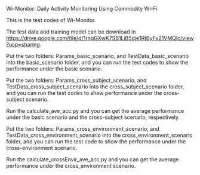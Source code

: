 Wi-Monitor: Daily Activity Monitoring Using Commodity Wi-Fi

This is the test codes of Wi-Monitor.

The test data and training model can be download in https://drive.google.com/file/d/1rngGXwK7SB1LiB5dje1RtByFv21VMQIc/view?usp=sharing.

Put the two folders: Params_basic_scenario, and TestData_basic_scenario into the basic_scenario folder, and you can run the test codes to show the performance under the basic scenario.

Put the two folders: Params_cross_subject_scenario, and TestData_cross_subject_scenario into the cross_subject_scenario folder, and you can run the test codes to show performance under the cross-subject scenario.

Run the calculate_ave_acc.py and you can get the average performance under the basic scenario and the cross-subject scenario, respectively.

Put the two folders: Params_cross_environment_scenario, and TestData_cross_environment_scenario into the cross_environment_scenario folder, and you can run the test code to show the performance under the cross-environment scenario.

Run the calculate_crossEnvir_ave_acc.py and you can get the average performance under the cross_environment scenario.
